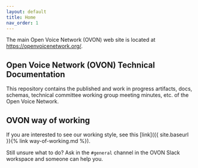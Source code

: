```yaml
---
layout: default
title: Home
nav_order: 1
---
```


The main Open Voice Network (OVON) web site is located at <https://openvoicenetwork.org/>.

## Open Voice Network (OVON) Technical Documentation

This repository contains the published and work in progress artifacts, docs, schemas,
technical committee working group meeting minutes, etc. of the Open Voice Network.

## OVON way of working

If you are interested to see our working style, see this
[link]({{ site.baseurl }}{% link way-of-working.md %}).

Still unsure what to do? Ask in the `#general` channel in the OVON Slack workspace
and someone can help you.
